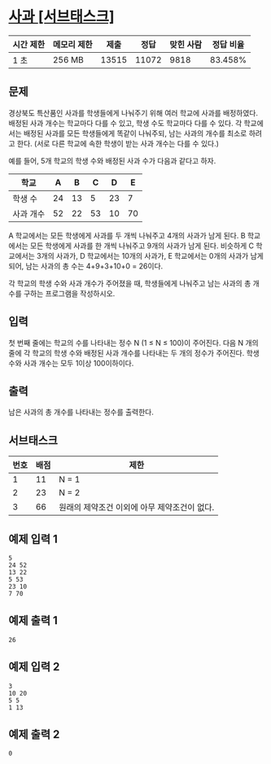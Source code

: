 # [사과 [서브태스크]](https://www.acmicpc.net/problem/10833)

| 시간 제한 | 메모리 제한 | 제출 | 정답 | 맞힌 사람 | 정답 비율 |
| --- | --- | --- | --- | --- | --- |
| 1 초 | 256 MB | 13515 | 11072 | 9818 | 83.458% |

## 문제

경상북도 특산품인 사과를 학생들에게 나눠주기 위해 여러 학교에 사과를 배정하였다. 배정된 사과 개수는 학교마다 다를 수 있고, 학생 수도 학교마다 다를 수 있다. 각 학교에서는 배정된 사과를 모든 학생들에게 똑같이 나눠주되, 남는 사과의 개수를 최소로 하려고 한다. (서로 다른 학교에 속한 학생이 받는 사과 개수는 다를 수 있다.)

예를 들어, 5개 학교의 학생 수와 배정된 사과 수가 다음과 같다고 하자.

| 학교 | A | B | C | D | E |
| --- | --- | --- | --- | --- | --- |
| 학생 수 | 24 | 13 | 5 | 23 | 7 |
| 사과 개수 | 52 | 22 | 53 | 10 | 70 |

A 학교에서는 모든 학생에게 사과를 두 개씩 나눠주고 4개의 사과가 남게 된다. B 학교에서는 모든 학생에게 사과를 한 개씩 나눠주고 9개의 사과가 남게 된다. 비슷하게 C 학교에서는 3개의 사과가, D 학교에서는 10개의 사과가, E 학교에서는 0개의 사과가 남게 되어, 남는 사과의 총 수는 4+9+3+10+0 = 26이다.

각 학교의 학생 수와 사과 개수가 주어졌을 때, 학생들에게 나눠주고 남는 사과의 총 개수를 구하는 프로그램을 작성하시오.

## 입력

첫 번째 줄에는 학교의 수를 나타내는 정수 N (1 ≤ N ≤ 100)이 주어진다. 다음 N 개의 줄에 각 학교의 학생 수와 배정된 사과 개수를 나타내는 두 개의 정수가 주어진다. 학생 수와 사과 개수는 모두 1이상 100이하이다.

## 출력

남은 사과의 총 개수를 나타내는 정수를 출력한다.

## 서브태스크

| 번호 | 배점 | 제한 |
| --- | --- | --- |
| 1 | 11 | N = 1 |
| 2 | 23 | N = 2 |
| 3 | 66 | 원래의 제약조건 이외에 아무 제약조건이 없다. |

## 예제 입력 1

```
5
24 52
13 22
5 53
23 10
7 70

```

## 예제 출력 1

```
26

```

## 예제 입력 2

```
3
10 20
5 5
1 13

```

## 예제 출력 2

```
0
```
